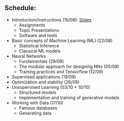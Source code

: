 ## Schedule:
* Introduction/Instructions (15/08): [Slides](slides/class_0_Introduction.pdf)
  * Assignments
  * Topic Presentations
  * Software and tools
* Basic concepts of Machine Learning (ML) (22/08)
  * Statistical Inference
  * Classical ML models
* Neural Networks
  * Fundamentals (29/08)
  * The modular approach for designing NNs (05/09)
  * Training practices and Tensorflow (12/09)
* Supervised applications (19/09)
* Optimization and stability (26/09)
* Unsupervised Learning (03/10 + 10/10)
  * Structured models
  * Implementation and training of generative models
* Working with Data (17/10)
  * Famous databases
  * Generating data
